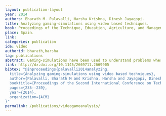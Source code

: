 ```yaml
---
layout: publication-layout
year: 2014
authors: Bharath M. Palavalli, Harsha Krishna, Dinesh Jayagopi.
title: Analyzing gaming-simulations using video based techniques.
book: Proceedings of the Technique, Education, Agriculture, and Management Conference 2014, ACM.  
place: Spain.
link:
categories: publication
ide: video
authorid: bharath,harsha
tag: publications
abstract: Gaming-simulations have been used to understand problems where stakeholders who are often at a conflict with each other and they have multiple objectives. The validity of achieving the intended objectives through the use of a game is measured by analyzing the results from the game and player behavior. Standard methods such as observation and the use of the game elements fail to capture critical information and are cumbersome for large groups of players and across multiple game sessions. We propose the use of automated group behavior analysis using multi-modal input to understand player behavior. We propose that by creating a framework to parameterize the metrics for different types of games, it is possible to use such automated techniques to improve analysis and design of serious games.
link: http://dx.doi.org/10.1145/2669711.2669905
bibtex: "@inproceedings{palavalli2014analyzing,
  title={Analyzing gaming-simulations using video based techniques},
  author={Palavalli, Bharath M and Krishna, Harsha and Jayagopi, Dinesh},
  booktitle={Proceedings of the Second International Conference on Technological Ecosystems for Enhancing Multiculturality},
  pages={235--239},
  year={2014},
  organization={ACM}
}"
permalink: /publications/videogameanalysis/
---
```

